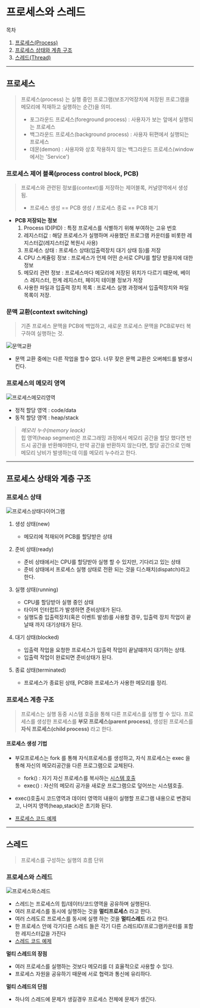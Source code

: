# 프로세스와 스레드
목차
1. [프로세스(Process)](#프로세스)
2. [프로세스 상태와 계층 구조](#프로세스-상태와-계층-구조)
3. [스레드(Thread)](#스레드)
---
## 프로세스
> 프로세스(process) 는 실행 중인 프로그램(보조기억장치에 저장된 프로그램을 메모리에 적재하고 실행하는 순간)을 의미.
>  * 포그라운드 프로세스(foreground process) : 사용자가 보는 앞에서 실행되는 프로세스
>  * 백그라운드 프로세스(background process) : 사용자 뒤편에서 실행되는 프로세스
>   * 데몬(demon) : 사용자와 상호 작용하지 않는 백그라운드 프로세스(window 에서는 'Service')

### 프로세스 제어 블록(process control block, PCB)
> 프로세스와 관련된 정보를(context)를 저장하는 제어블록, 커널영역에서 생성됨.   
>  * 프로세스 생성 == PCB 생성 / 프로세스 종료 ==  PCB 폐기
* __PCB 저장되는 정보__
  1. Process ID(PID) : 특정 프로세스를 식별하기 위해 부여하는 고유 번호
  2. 레지스터값 : 해당 프로세스가 실행하며 사용했던 프로그램 카운터를 비롯한 레지스터값(레지스터값 복원시 사용)
  3. 프로세스 상태 : 프로세스 상태(입출력장치 대기 상태 등)를 저장
  4. CPU 스케쥴링 정보 : 프로세스가 언제 어떤 순서로 CPU를 할당 받을지에 대한 정보
  5. 메모리 관련 정보 : 프로세스마다 메모리에 저장된 위치가 다르기 떄문에, 베이스 레지스터, 한계 레지스터, 페이지 테이블 정보가 저장
  6. 사용한 파일과 입출력 장치 목록 : 프로세스 실행 과정에서 입출력장치와 파일 목록이 저장.

### 문맥 교환(context switching)
> 기존 프로세스 문맥을 PCB에 백업하고, 새로운 프로세스 문맥을 PCB로부터 복구하여 실행하는 것.
>
![문맥교환](./IMG/문맥교환.png)
 * 문맥 교환 중에는 다른 작업을 할수 없다. 너무 잦은 문맥 교환은 오버헤드를 발생시킨다.

### 프로세스의 메모리 영역
![프로세스메모리영역](./IMG/프로세스메모리영역.png)
* 정적 할당 영역 : code/data
* 동적 할당 영역 : heap/stack

> _메모리 누수(memory leack)_   
> 힙 영역(heap segment)은 프로그래밍 과정에서 메모리 공간을 할당 했다면 반드시 공간을 반환해야한다,
> 만약 공간을 반환하지 않는다면, 할당 공간으로 인해 메모리 낭비가 발생하는데 이를 메모리 누수라고 한다.

---
## 프로세스 상태와 계층 구조

### 프로세스 상태
![프로세스상태다이어그램](./IMG/프로세스상태다이어그램.png)

1. 생성 상태(new)
   * 메모리에 적재되어 PCB를 할당받은 상태

2. 준비 상태(ready)
   * 준비 상태에서는 CPU를 할당받아 실행 할 수 있지만, 기다리고 있는 상태
   * 준비 상태에서 프로세스 실행 상태로 전환 되는 것을 디스패치(dispatch)라고 한다.

3. 실행 상태(running)
   * CPU를 할당받아 실행 중인 상태
   * 타이머 인터럽트가 발생하면 준비상태가 된다.
   * 실행도중 입출력장치(혹은 이벤트 발생)를 사용할 경우, 입출력 장치 작업이 끝날때 까지 대기상태가 된다.
   
4. 대기 상태(blocked)
   * 입출력 작업을 요청한 프로세스가 입출력 작업이 끝날떄까지 대기하는 상태.
   * 입출력 작업이 완료되면 준비상태가 된다.

5. 종료 상태(terminated)
   * 프로세스가 종료된 상태, PCB와 프로세스가 사용한 메모리를 정리.


### 프로세스 계층 구조
> 프로세스는 실행 동중 시스템 호출을 통해 다른 프로세스를 실행 할 수 있다. 프로세스를 생성한 프로세스를
> __부모 프로세스(parent process)__, 생성된 프로세스를 __자식 프로세스(child process)__ 라고 한다.

#### 프로세스 생성 기법
* 부모프로세스는 fork 를 통해 자식프로세스를 생성하고, 자식 프로세스는 exec 을 통해 자신의 메모리공간을 다른 프로그램으로 교체된다.

  * fork() : 자기 자신 프로세스를 복사하는 [시스템 호출](./00%20이중모드와%20시스템호출.md)
  * exec() : 자신의 메모리 공가을 새로운 프로그램으로 덮어쓰는 시스템호출.

* exec()호출시 코드영역과 데이터 영역의 내용이 실행할 프로그램 내용으로 변경되고, 나머지 영역(heap,stack)은 초기화 된다.
* [프로세스 코드 예제](code/프로세스다루기.py)
---
## 스레드

> 프로세스를 구성하는 실행의 흐름 단위

### 프로세스와 스레드

![프로세스와스레드](./IMG/프로세스와스레드.png)
* 스레드는 프로세스의 힙/데이터/코드영역을 공유하며 실행된다.
* 여러 프로세스를 동시에 실행하는 것을 __멀티프로세스__ 라고 한다.
* 여러 스레도르 프로세스를 동시에 실행 하는 것을 __멀티스레드__ 라고 한다.
* 한 프로세스 안에 각기다른 스레드 들은 각기 다른 스레드ID/프로그램카운터를 포함한 레지스터값을 가진다
* [스레드 코드 예제](code/스레드다루기.py)

__멀티 스레드의 장점__
* 여러 프로세스를 실행하는 것보다 메모리를 더 효율적으로 사용할 수 있다.
* 프로세스 자원을 공유하기 때문에 서로 협력과 통신에 유리하다.

__멀티 스레드의 단점__
* 하나의 스레드에 문제가 생길경우 프로세스 전체에 문제가 생긴다.



